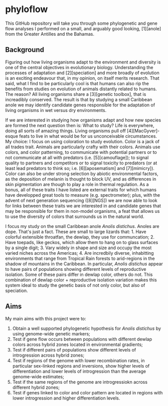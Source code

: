 # phyloflow
This GitHub repository will take you through some phylogenetic and gene flow analyses I performed on a small, and arguably good looking, [1][anole] from the Greater Antilles and the Bahamas.
## Background
Figuring out how living organisms adapt to the environment and diversity is one of the central objectives in evolutionary biology. Understanding the processes of adaptation and [2][speciation] and more broadly of evolution is an exciting endeavour that, in my opinion, on itself merits research. That said, what I find to be particularly cool is that humans can also rip the benefits from studies on evolution of animals distantly related to humans. The reason? All living organisms share a [3][genetic toolbox], that is increadibly conserved. The result is that by studying a small Caribbean anole we may identify candidate genes responsible for the adaptation of living organisms in wet versus dry environments.

If we are interested in studying how organisms adapt and how new species are formed the next question then is: What to study? Life is everywhere, doing all sorts of amazing things. Living organisms pull off [4][MacGyver]-esque feats to live in what would be for us unconceivable circumstances. My choice: I focus on using coloration to study evolution. Color is a jack of all trades trait. Animals are particularly crafty with their colors. Animals use colors, and color patterning, to communicate with potential partners or to not communicate at all with predators (i.e. [5][camouflage]); to signal quality to partners and competitors or to signal toxicity to predators (or at least lead predators to think so; i.e. [6][aposematism] and [7][mimicry]). Color can also be under strong selection by abiotic environmental factors, as the deposition of melanin is thought to block UV, and as differences in skin pigmentation are though to play a role in thermal regulation. As a bonus, all of these traits I have listed are external traits for which humans have developped great tools to measure (e.g. spectrometer); plus, with the advent of next generation sequencing ([8][NGS]) we are now able to look for links between these traits we are interested in and candidate genes that may be responsible for them in non-model organisms, a feat that allows us to use the diversity of colors that surrounds us in the natural world.

I focus my study on the small Caribbean anole *Anolis distichus*. Anoles are dope. That's just a fact. These are small to large lizards that: 1. Have colorful extensible throatfan, the dewlap, they use for communcation; 2. Have toepads, like geckos, which allow them to hang on to glass surfaces by a single digit; 3. Vary widely in shape and size and occupy the most varied niches across the Americas; 4. Are incredbily diverse, inhabitting environments that range from Tropical Rain forests to arid-regions in the shadow of mountains in the Caribbean. In particular, *Anolis distichus* appear to have pairs of populations showing different levels of reproductive isolation. Some of these pairs differ in dewlap color, others do not. This combination of dewlap color + reproductive isolation variation makes this system ideal to study the genetic basis of not only color, but also of speciation.

## Aims
My main aims with this project were to:
1. Obtain a well supported phylogenetic hypothesis for *Anolis distichus* by using genome-wide genetic markers;
2. Test if gene flow occurs between populations with different dewlap colors across hybrid zones located in environmental gradients;
3. Test if different pairs of populations show different levels of introgression across hybrid zones;
4. Test if regions of the genome with lower recombination rates, in particular sex-linked regions and inversions, show higher levels of differentiation and lower levels of introgression than the average genome-wide estimates;
5. Test if the same regions of the genome are introgressiokn across different hybrid zones;
6. Test if genes linked to color and color pattern are located in regions with lower introgression and higher differentiation levels.
